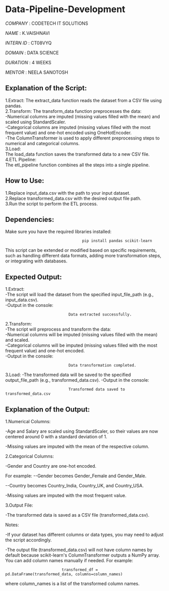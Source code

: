 # Data-Pipeline-Development

*COMPANY* : CODETECH IT SOLUTIONS

*NAME* : K.VAISHNAVI

*INTERN ID* : CT08VYQ

*DOMAIN* : DATA SCIENCE

*DURATION* : 4 WEEKS

*MENTOR* : NEELA SANOTOSH


## Explanation of the Script:                                                                                                                                                                                         
1.Extract:
The extract_data function reads the dataset from a CSV file using pandas.      
2.Transform:
The transform_data function preprocesses the data:                                                                                                                                                        
-Numerical columns are imputed (missing values filled with the mean) and scaled using StandardScaler.                                                                                                      
-Categorical columns are imputed (missing values filled with the most frequent value) and one-hot encoded using OneHotEncoder.                                                                             
-The ColumnTransformer is used to apply different preprocessing steps to numerical and categorical columns.                                                                                                
3.Load:                                                                                                                                                                                                      
The load_data function saves the transformed data to a new CSV file.                                                                                                                                       
4.ETL Pipeline:                                                                                                                                                                                              
The etl_pipeline function combines all the steps into a single pipeline.                                                                                                                                           

## How to Use:

1.Replace input_data.csv with the path to your input dataset.                                                                                                                                                    
2.Replace transformed_data.csv with the desired output file path.                                                                                                                                                
3.Run the script to perform the ETL process.                                                                                                                                                                     


## Dependencies:                                                                                                                                                                                                      
Make sure you have the required libraries installed:     

                                      pip install pandas scikit-learn

This script can be extended or modified based on specific requirements, such as handling different data formats, adding more transformation steps, or integrating with databases.


## Expected Output:                                                                                                                                                                                                 

1.Extract:                                                                                                                                                                                                       
-The script will load the dataset from the specified input_file_path (e.g., input_data.csv).                                                                                                                     
-Output in the console:

                                Data extracted successfully.
                                
2.Transform:                                                                                                                                                                                                     
-The script will preprocess and transform the data:                                                                                                                                                              
   -Numerical columns will be imputed (missing values filled with the mean) and scaled.                                                                                                                          
   -Categorical columns will be imputed (missing values filled with the most frequent value) and one-hot encoded.                                                                                                
   -Output in the console:      
   
                                Data transformation completed.
                                
3.Load:
-The transformed data will be saved to the specified output_file_path (e.g., transformed_data.csv).
-Output in the console:

                                Transformed data saved to transformed_data.csv                                                                                                                                  
                                

## Explanation of the Output:

1.Numerical Columns:

-Age and Salary are scaled using StandardScaler, so their values are now centered around 0 with a standard deviation of 1.

-Missing values are imputed with the mean of the respective column.

2.Categorical Columns:

-Gender and Country are one-hot encoded. 

 For example:
--Gender becomes Gender_Female and Gender_Male.
        
--Country becomes Country_India, Country_UK, and Country_USA.
        
-Missing values are imputed with the most frequent value.

3.Output File:

-The transformed data is saved as a CSV file (transformed_data.csv).


Notes:

-If your dataset has different columns or data types, you may need to adjust the script accordingly.

-The output file (transformed_data.csv) will not have column names by default because scikit-learn's ColumnTransformer outputs a NumPy array. You can add column names manually if needed.
For example:

                             transformed_df = pd.DataFrame(transformed_data, columns=column_names)
where column_names is a list of the transformed column names.




                                                                                                                                        
